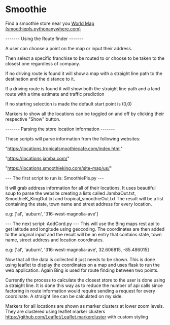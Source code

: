 # Smoothie
Find a smoothie store near you [World Map (smoothiepls.pythonanywhere.com)](http://smoothiepls.pythonanywhere.com/)

------- Using the Route finder -------

A user can choose a point on the map or input their address.

Then select a specific franchise to be routed to or choose to be taken to the closest one regardless of company.

If no driving route is found it will show a map with a straight line path to the destination and the distance to it.

If a driving route is found it will show both the straight line path and a land route with a time estimate and traffic prediction

If no starting selection is made the default start point is (0,0)

Markers to show all the locations can be toggled on and off by clicking their respective "Show" button.

------- Parsing the store location information -------

These scripts will parse information from the following websites:

"https://locations.tropicalsmoothiecafe.com/index.html"

"https://locations.jamba.com/"

"https://locations.smoothieking.com/site-map/us/"

--- The first script to run is: SmoothiePls.py ---

It will grab address information for all of their locations.
It uses beautiful soup to parse the website creating a lists called JambaOut.txt, SmoothieK_KingOut.txt and tropical_smoothieOut.txt
The result will be a list containing the state, town name and street address for every location.

e.g: ['al', 'auburn', '316-west-magnolia-ave']

  --- The next script: AddCord.py ---
This will use the Bing maps rest api to get latitude and longitude using geocoding.
The coordinates are then added to the original input and the result will be an entry that contains state, town name, street address and location coordinates.

e.g: ['al', 'auburn', '316-west-magnolia-ave', 32.606815, -85.486015]

Now that all the data is collected it just needs to be shown.
This is done using leaflet to display the coordinates on a map and uses flask to run the web application.
Again Bing is used for route finding between two points.

Currently the process to calculate the closest store to the user is done using a straight line.
It is done this way as to reduce the number of api calls since factoring in route information would require sending a request for every coordinate. A straight line can be calculated on my side.

Markers for all locations are shown as marker clusters at lower zoom levels.
They are clustered using leaflet marker clusters https://github.com/Leaflet/Leaflet.markercluster with custom styling